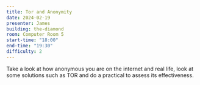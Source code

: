 ```yaml
---
title: Tor and Anonymity
date: 2024-02-19
presenter: James
building: the-diamond
room: Computer Room 5
start-time: "18:00"
end-time: "19:30"
difficulty: 2
---
```

Take a look at how anonymous you are on the internet and real life, look at some solutions such as TOR and do a practical to assess its effectiveness.